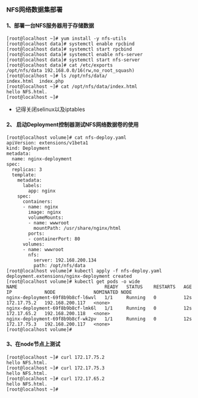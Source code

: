 ### NFS网络数据集部署

#### 1、部署一台NFS服务器用于存储数据

    [root@localhost ~]# yum install -y nfs-utils
    [root@localhost data]# systemctl enable rpcbind
    [root@localhost data]# systemctl start rpcbind
    [root@localhost data]# systemctl enable nfs-server
    [root@localhost data]# systemctl start nfs-server
    [root@localhost data]# cat /etc/exports
    /opt/nfs/data 192.168.0.0/16(rw,no_root_squash)
    [root@localhost ~]# ls /opt/nfs/data/
    index.html  index.php
    [root@localhost ~]# cat /opt/nfs/data/index.html 
    hello NFS.html.
    [root@localhost ~]# 

- 记得关闭selinux以及iptables

#### 2、 启动Deployment控制器测试NFS网络数据卷的使用

	[root@localhost volume]# cat nfs-deploy.yaml 
	apiVersion: extensions/v1beta1
	kind: Deployment
	metadata:
	  name: nginx-deployment
	spec:
	  replicas: 3
	  template:
		metadata:
		  labels:
			app: nginx
		spec:
		  containers:
		  - name: nginx
			image: nginx
			volumeMounts:
			- name: wwwroot
			  mountPath: /usr/share/nginx/html
			ports:
			- containerPort: 80
		  volumes:
		  - name: wwwroot
			nfs:
			  server: 192.168.200.134
			  path: /opt/nfs/data
	[root@localhost volume]# kubectl apply -f nfs-deploy.yaml 
	deployment.extensions/nginx-deployment created
	[root@localhost volume]# kubectl get pods -o wide
	NAME                                READY   STATUS    RESTARTS   AGE   IP            NODE              NOMINATED NODE
	nginx-deployment-69f8b9b8cf-l6wvl   1/1     Running   0          12s   172.17.75.2   192.168.200.117   <none>
	nginx-deployment-69f8b9b8cf-lmk6l   1/1     Running   0          12s   172.17.65.2   192.168.200.118   <none>
	nginx-deployment-69f8b9b8cf-wk2pv   1/1     Running   0          12s   172.17.75.3   192.168.200.117   <none>
	[root@localhost volume]# 

#### 3、在node节点上测试

	[root@localhost ~]# curl 172.17.75.2
	hello NFS.html.
	[root@localhost ~]# curl 172.17.75.3
	hello NFS.html.
	[root@localhost ~]# curl 172.17.65.2
	hello NFS.html.
	[root@localhost ~]# 